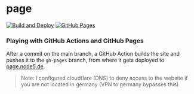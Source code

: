 # page

[![Build and Deploy](https://github.com/thieleju/page/actions/workflows/deploy-gh-pages.yml/badge.svg)](https://github.com/thieleju/page/actions/workflows/deploy-gh-pages.yml)
[![GitHub Pages](https://github.com/thieleju/page/actions/workflows/pages/pages-build-deployment/badge.svg?branch=gh-pages)](https://github.com/thieleju/page/actions/workflows/pages/pages-build-deployment)

### Playing with GitHub Actions and GitHub Pages

After a commit on the main branch, a GitHub Action builds the site and pushes it to the `gh-pages` branch, from where it gets deployed to [page.node5.de](https://page.node5.de).

> Note: I configured cloudflare (DNS) to deny access to the website if you are not located in germany (VPN to germany bypasses this)
